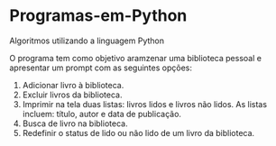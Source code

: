# Programas-em-Python
Algoritmos utilizando a linguagem Python

O programa tem como objetivo aramzenar uma biblioteca pessoal e apresentar um prompt com as seguintes opções:

1) Adicionar livro à biblioteca.
2) Excluir livros da biblioteca.
3) Imprimir na tela duas listas: livros lidos e livros não lidos. As listas incluem: título, autor e data de publicação.
4) Busca de livro na biblioteca.
5) Redefinir o status de lido ou não lido de um livro da biblioteca.
